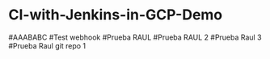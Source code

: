 # CI-with-Jenkins-in-GCP-Demo
#AAABABC
#Test webhook
#Prueba RAUL
#Prueba RAUL 2
#Prueba Raul 3
#Prueba Raul git repo 1
